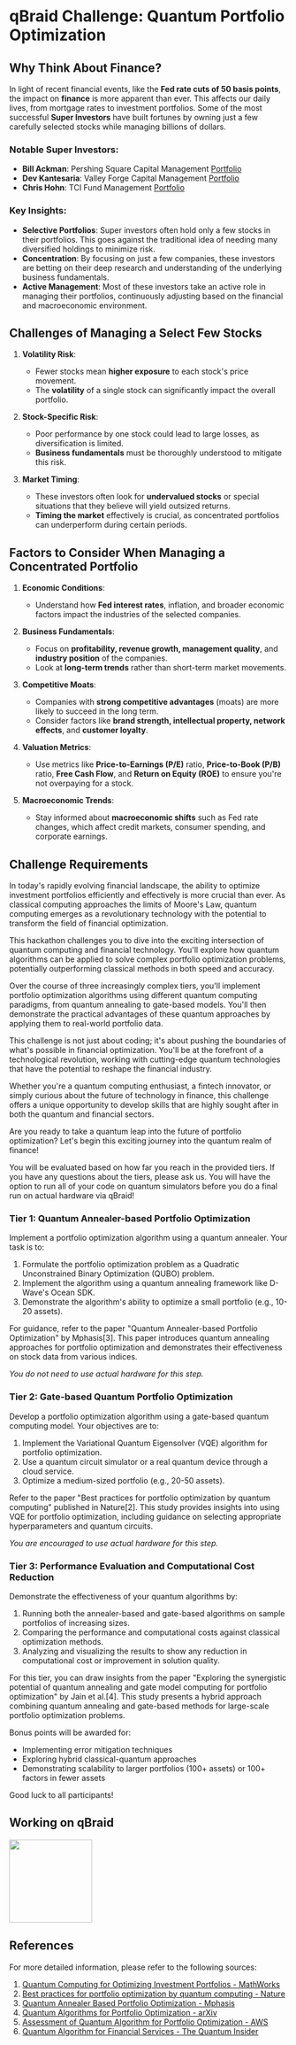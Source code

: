 # qBraid Challenge: Quantum Portfolio Optimization

## Why Think About Finance?

In light of recent financial events, like the **Fed rate cuts of 50 basis points**, the impact on **finance** is more apparent than ever. This affects our daily lives, from mortgage rates to investment portfolios. Some of the most successful **Super Investors** have built fortunes by owning just a few carefully selected stocks while managing billions of dollars. 

### Notable Super Investors:
- **Bill Ackman**: Pershing Square Capital Management [Portfolio](https://whalewisdom.com/filer/pershing-square-capital-management-l-p)
- **Dev Kantesaria**: Valley Forge Capital Management [Portfolio](https://whalewisdom.com/filer/valley-forge-advisors-llc)
- **Chris Hohn**: TCI Fund Management [Portfolio](https://whalewisdom.com/filer/childrens-investment-fund-management-uk-llp)

### Key Insights:
- **Selective Portfolios**: Super investors often hold only a few stocks in their portfolios. This goes against the traditional idea of needing many diversified holdings to minimize risk.
- **Concentration**: By focusing on just a few companies, these investors are betting on their deep research and understanding of the underlying business fundamentals.
- **Active Management**: Most of these investors take an active role in managing their portfolios, continuously adjusting based on the financial and macroeconomic environment.

## Challenges of Managing a Select Few Stocks
1. **Volatility Risk**:
   - Fewer stocks mean **higher exposure** to each stock's price movement.
   - The **volatility** of a single stock can significantly impact the overall portfolio.
   
2. **Stock-Specific Risk**:
   - Poor performance by one stock could lead to large losses, as diversification is limited.
   - **Business fundamentals** must be thoroughly understood to mitigate this risk.

3. **Market Timing**:
   - These investors often look for **undervalued stocks** or special situations that they believe will yield outsized returns.
   - **Timing the market** effectively is crucial, as concentrated portfolios can underperform during certain periods.

## Factors to Consider When Managing a Concentrated Portfolio
1. **Economic Conditions**:
   - Understand how **Fed interest rates**, inflation, and broader economic factors impact the industries of the selected companies.
   
2. **Business Fundamentals**:
   - Focus on **profitability, revenue growth, management quality**, and **industry position** of the companies.
   - Look at **long-term trends** rather than short-term market movements.

3. **Competitive Moats**:
   - Companies with **strong competitive advantages** (moats) are more likely to succeed in the long term.
   - Consider factors like **brand strength, intellectual property, network effects**, and **customer loyalty**.

4. **Valuation Metrics**:
   - Use metrics like **Price-to-Earnings (P/E)** ratio, **Price-to-Book (P/B)** ratio, **Free Cash Flow**, and **Return on Equity (ROE)** to ensure you're not overpaying for a stock.

5. **Macroeconomic Trends**:
   - Stay informed about **macroeconomic shifts** such as Fed rate changes, which affect credit markets, consumer spending, and corporate earnings.

## Challenge Requirements

In today's rapidly evolving financial landscape, the ability to optimize investment portfolios efficiently and effectively is more crucial than ever. As classical computing approaches the limits of Moore's Law, quantum computing emerges as a revolutionary technology with the potential to transform the field of financial optimization.

This hackathon challenges you to dive into the exciting intersection of quantum computing and financial technology. You'll explore how quantum algorithms can be applied to solve complex portfolio optimization problems, potentially outperforming classical methods in both speed and accuracy.

Over the course of three increasingly complex tiers, you'll implement portfolio optimization algorithms using different quantum computing paradigms, from quantum annealing to gate-based models. You'll then demonstrate the practical advantages of these quantum approaches by applying them to real-world portfolio data.

This challenge is not just about coding; it's about pushing the boundaries of what's possible in financial optimization. You'll be at the forefront of a technological revolution, working with cutting-edge quantum technologies that have the potential to reshape the financial industry.

Whether you're a quantum computing enthusiast, a fintech innovator, or simply curious about the future of technology in finance, this challenge offers a unique opportunity to develop skills that are highly sought after in both the quantum and financial sectors.

Are you ready to take a quantum leap into the future of portfolio optimization? Let's begin this exciting journey into the quantum realm of finance!



You will be evaluated based on how far you reach in the provided tiers. If you have any questions about the tiers, please ask us. You will have the option to run all of your code on quantum simulators before you do a final run on actual hardware via qBraid!

### Tier 1: Quantum Annealer-based Portfolio Optimization

Implement a portfolio optimization algorithm using a quantum annealer. Your task is to:

1. Formulate the portfolio optimization problem as a Quadratic Unconstrained Binary Optimization (QUBO) problem.
2. Implement the algorithm using a quantum annealing framework like D-Wave's Ocean SDK.
3. Demonstrate the algorithm's ability to optimize a small portfolio (e.g., 10-20 assets).

For guidance, refer to the paper "Quantum Annealer-based Portfolio Optimization" by Mphasis[3]. This paper introduces quantum annealing approaches for portfolio optimization and demonstrates their effectiveness on stock data from various indices.

*You do not need to use actual hardware for this step.*

### Tier 2: Gate-based Quantum Portfolio Optimization

Develop a portfolio optimization algorithm using a gate-based quantum computing model. Your objectives are to:

1. Implement the Variational Quantum Eigensolver (VQE) algorithm for portfolio optimization.
2. Use a quantum circuit simulator or a real quantum device through a cloud service.
3. Optimize a medium-sized portfolio (e.g., 20-50 assets).

Refer to the paper "Best practices for portfolio optimization by quantum computing" published in Nature[2]. This study provides insights into using VQE for portfolio optimization, including guidance on selecting appropriate hyperparameters and quantum circuits.

*You are encouraged to use actual hardware for this step.*

### Tier 3: Performance Evaluation and Computational Cost Reduction

Demonstrate the effectiveness of your quantum algorithms by:

1. Running both the annealer-based and gate-based algorithms on sample portfolios of increasing sizes.
2. Comparing the performance and computational costs against classical optimization methods.
3. Analyzing and visualizing the results to show any reduction in computational cost or improvement in solution quality.

For this tier, you can draw insights from the paper "Exploring the synergistic potential of quantum annealing and gate model computing for portfolio optimization" by Jain et al.[4]. This study presents a hybrid approach combining quantum annealing and gate-based methods for large-scale portfolio optimization problems.

Bonus points will be awarded for:
- Implementing error mitigation techniques
- Exploring hybrid classical-quantum approaches
- Demonstrating scalability to larger portfolios (100+ assets) or 100+ factors in fewer assets

Good luck to all participants!

## Working on qBraid

[<img src="https://qbraid-static.s3.amazonaws.com/logos/Launch_on_qBraid_white.png" width="150">](https://account.qbraid.com?gitHubUrl=https://github.com/qbraid/nyc-haq-qbraid.git)



## References

For more detailed information, please refer to the following sources:

1. [Quantum Computing for Optimizing Investment Portfolios - MathWorks](https://blogs.mathworks.com/finance/2023/07/24/quantum-computing-for-optimizing-investment-portfolios/)
2. [Best practices for portfolio optimization by quantum computing - Nature](https://www.nature.com/articles/s41598-023-45392-w)
3. [Quantum Annealer Based Portfolio Optimization - Mphasis](https://www.mphasis.com/content/dam/mphasis-com/global/en/home/innovation/next-lab/mphasis-quantum-annealer-based-portfolio-optimization-whitepaper.pdf)
4. [Quantum Algorithms for Portfolio Optimization - arXiv](https://arxiv.org/abs/2305.01480v1)
5. [Assessment of Quantum Algorithm for Portfolio Optimization - AWS](https://aws.amazon.com/blogs/quantum-computing/a-detailed-end-to-end-assessment-of-a-quantum-algorithm-for-portfolio-optimization-released-by-goldman-sachs-and-aws/)
6. [Quantum Algorithm for Financial Services - The Quantum Insider](https://thequantuminsider.com/2022/10/07/quantum-algorithm-developed-for-financial-services-sector-successfully-builds-high-return-low-risk-portfolios/)
